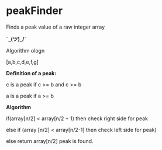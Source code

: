 # peakFinder
Finds a peak value of a raw integer array  
 
 <b> ¯\_(ツ)_/¯  </b>
 
Algorithm ologn 

[a,b,c,d,e,f,g]

<b> Definition of a peak: </b> 

  c is a peak if c >= b and c >= b

  a is a peak if a >= b

<b> Algorithm </b>

if(array[n/2] < array[n/2 + 1) then check right side for peak

else if (array [n/2] < array[n/2-1] then check left side for peak)

else return array[n/2] peak is found.
